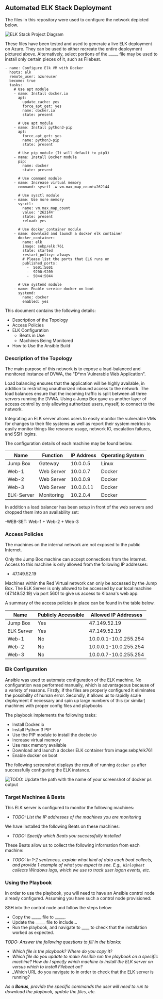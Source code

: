 ## Automated ELK Stack Deployment

The files in this repository were used to configure the network depicted below.

![ELK Stack Project Diagram](https://user-images.githubusercontent.com/76117195/117526217-80657080-af78-11eb-9950-ac4ca8c77d00.jpeg)

These files have been tested and used to generate a live ELK deployment on Azure. They can be used to either recreate the entire deployment pictured above. Alternatively, select portions of the _____ file may be used to install only certain pieces of it, such as Filebeat.
 
```
- name: Configure Elk VM with Docker
  hosts: elk
  remote_user: azureuser
  become: true
  tasks:
    # Use apt module
    - name: Install docker.io
      apt:
        update_cache: yes
        force_apt_get: yes
        name: docker.io
        state: present

      # Use apt module
    - name: Install python3-pip
      apt:
        force_apt_get: yes
        name: python3-pip
        state: present

      # Use pip module (It will default to pip3)
    - name: Install Docker module
      pip:
        name: docker
        state: present

      # Use command module
    - name: Increase virtual memory
      command: sysctl -w vm.max_map_count=262144

      # Use sysctl module
    - name: Use more memory
      sysctl:  
        name: vm.max_map_count
        value: '262144'
        state: present
        reload: yes

      # Use docker_container module
    - name: download and launch a docker elk container
      docker_container:
        name: elk
        image: sebp/elk:761
        state: started
        restart_policy: always
        # Please list the ports that ELK runs on
        published_ports:
          -  5601:5601
          -  9200:9200
          -  5044:5044

      # Use systemd module
    - name: Enable service docker on boot
      systemd:
        name: docker
        enabled: yes
```

This document contains the following details:
- Description of the Topology
- Access Policies
- ELK Configuration
  - Beats in Use
  - Machines Being Monitored
- How to Use the Ansible Build


### Description of the Topology

The main purpose of this network is to expose a load-balanced and monitored instance of DVWA, the "D*mn Vulnerable Web Application".

Load balancing ensures that the application will be highly available, in addition to restricting unauthorized inbound access to the network.
The load balances ensure that the incoming traffic is split between all three servers running the DVWA. Using a Jump Box gave us another layer of access control by only allowing authorized users, myself, to connect to the network. 

Integrating an ELK server allows users to easily monitor the vulnerable VMs for changes to their file systems as well as report their system metrics to easily monitor things like resource usage, network IO, escalation failures, and SSH logins. 

The configuration details of each machine may be found below.

| Name     | Function | IP Address | Operating System |
|----------|----------|------------|------------------|
| Jump Box | Gateway  | 10.0.0.5   | Linux            |
| Web-1    |Web Server| 10.0.0.7   | Docker           |
| Web-2     |Web Server  | 10.0.0.9   | Docker    |
| Web-3     |Web Server    | 10.0.0.11   | Docker     |
| ELK-Server     |Monitoring    | 10.2.0.4   | Docker       |

In addition a load balancer has been setup in front of the web servers and dropped them into an availability set:

-WEB-SET: Web-1 + Web-2 + Web-3

### Access Policies

The machines on the internal network are not exposed to the public Internet. 

Only the Jump Box machine can accept connections from the Internet. Access to this machine is only allowed from the following IP addresses:
- 47.149.52.19

Machines within the Red Virtual network can only be accessed by the Jump Box. The ELK Server is only allowed to be accessed by our local machine (47.149.52.19) via port 5601 to give us access to Kibana's web app. 


A summary of the access policies in place can be found in the table below.

| Name     | Publicly Accessible | Allowed IP Addresses |
|----------|---------------------|----------------------|
| Jump Box | Yes                 | 47.149.52.19    |
| ELK Server| Yes                | 47.149.52.19                      |
| Web-1        | No              | 10.0.0.1-10.0.255.254                    |
| Web-2        | No              | 10.0.0.1-10.0.255.254                     |
| Web-3        | No              | 10.0.0.7-10.0.255.254                     |

### Elk Configuration

Ansible was used to automate configuration of the ELK machine. No configuration was performed manually, which is advantageous because of a variety of reasons. Firstly, if the files are properly configured it eliminates the possibility of human error. Secondly, it allows us to rapidly scale deployment if necessary and spin up large numbers of this (or similar) machines with proper config files and playbooks

The playbook implements the following tasks:
- Install Docker.io
- Install Python 3 PIP
- Use the PIP module to install the docker.io
- Increase virtual memory
- Use max memory available
- Download and launch a docker ELK container from image:sebp/elk761
- Enable docker on boot

The following screenshot displays the result of running `docker ps` after successfully configuring the ELK instance.

![TODO: Update the path with the name of your screenshot of docker ps output](Images/docker_ps_output.png)

### Target Machines & Beats
This ELK server is configured to monitor the following machines:
- _TODO: List the IP addresses of the machines you are monitoring_

We have installed the following Beats on these machines:
- _TODO: Specify which Beats you successfully installed_

These Beats allow us to collect the following information from each machine:
- _TODO: In 1-2 sentences, explain what kind of data each beat collects, and provide 1 example of what you expect to see. E.g., `Winlogbeat` collects Windows logs, which we use to track user logon events, etc._

### Using the Playbook
In order to use the playbook, you will need to have an Ansible control node already configured. Assuming you have such a control node provisioned: 

SSH into the control node and follow the steps below:
- Copy the _____ file to _____.
- Update the _____ file to include...
- Run the playbook, and navigate to ____ to check that the installation worked as expected.

_TODO: Answer the following questions to fill in the blanks:_
- _Which file is the playbook? Where do you copy it?_
- _Which file do you update to make Ansible run the playbook on a specific machine? How do I specify which machine to install the ELK server on versus which to install Filebeat on?_
- _Which URL do you navigate to in order to check that the ELK server is running?

_As a **Bonus**, provide the specific commands the user will need to run to download the playbook, update the files, etc._
